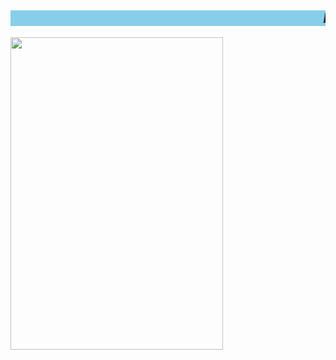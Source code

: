 <html>
<head>
<title>
</title>
</head>
<body>
<p><h2 style="background-color:skyblue" ><b><i><marquee>HAPPY BIRTHDAY RA PAM 🐍🐍🐍</marquee></i></b></h2></p>

<img src="/storage/emulated/0/WhatsApp/Media/WhatsApp Images/pam2.jpg" width="340" height="500">
</body>
</html>
